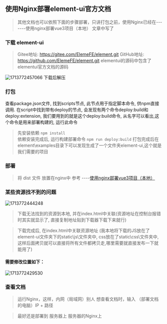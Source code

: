 ## 使用Nginx部署element-ui官方文档
> 其他文档也可以依照下面的步骤部署，只讲打包之前，使用Nginx已经在-------使用nginx部署vue3项目（本地） 文章中写了
### 下载 element-ui
> Gitee地址: https://gitee.com/ElemeFE/element.git
> GitHub地址: https://github.com/ElemeFE/element.git
> elementui的源码中包含了elementui官方文档的源码

![1713772457066](C:\Users\Administrator\AppData\Roaming\Typora\typora-user-images\1713772457066.png)
下载后解压

###  打包
查看package.json文件, 找到scripts节点, 此节点用于指定脚本命令, 供npm直接调用. 在script中找到带有deploy的节点, 会发现有两个命令deploy:build和deploy:extension, 我们要用到的就是这个deploy:build命令, 从名字可以看出,这个命令是用来部署构建的, 运行此命令

> 先安装依赖 
> `npm install`  
> 依赖安装完成后, 运行构建部署命令 
> `npm run deploy:build`
> 打包完成后在element\examples目录下可以发现生成了一个文件夹element-ui,这个就是我们需要的项目
### 部署
> 将 dist 文件 放置在nginx中 
> 参考 ----[使用nginx部署vue3项目（本地）](https://editor.csdn.net/md/?articleId=134896140)
### 某些资源找不到的问题
![1713772444248](C:\Users\Administrator\AppData\Roaming\Typora\typora-user-images\1713772444248.png)
> 下载无法找到的资源到本地, 并在index.html中关联(资源地址在控制台报错时其实就显示了, 直接复制地址贴到下载器下载下来就行)

> 下载完成后, 在index.html中关联资源地址 (我本地将下载的JS放在了element-ui文件夹下的static\js\文件夹中, css放在了static\css\文件夹中, 这样后面拷贝就可以直接将所有文件都拷贝走,哪里需要就直接发布一下就能用了)
#### 需要修改位置如下：
![1713772429530](C:\Users\Administrator\AppData\Roaming\Typora\typora-user-images\1713772429530.png)
### 查看文档
> 运行Nginx，这样，内网（局域网）别人 想查看文档时，输入 （部署文档的电脑）IP + 路径

> 最好还是部署到 服务器上 服务器的Nginx上